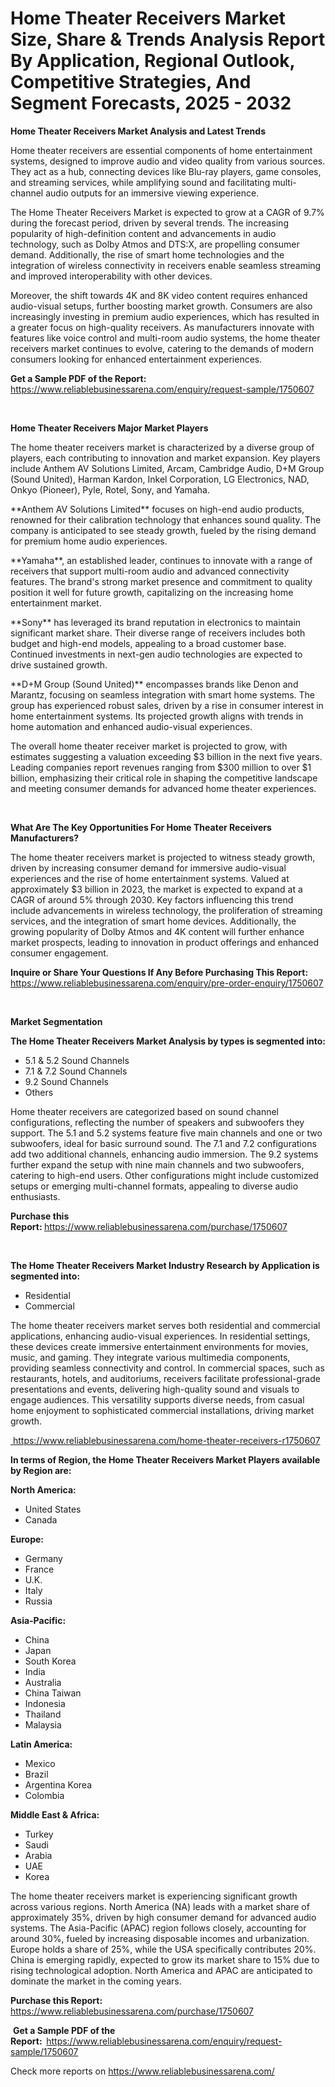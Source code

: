 <p><h1>Home Theater Receivers Market Size, Share & Trends Analysis Report By Application, Regional Outlook, Competitive Strategies, And Segment Forecasts, 2025 - 2032</h1></p><p><strong>Home Theater Receivers Market Analysis and Latest Trends</strong></p>
<p><p>Home theater receivers are essential components of home entertainment systems, designed to improve audio and video quality from various sources. They act as a hub, connecting devices like Blu-ray players, game consoles, and streaming services, while amplifying sound and facilitating multi-channel audio outputs for an immersive viewing experience. </p><p>The Home Theater Receivers Market is expected to grow at a CAGR of 9.7% during the forecast period, driven by several trends. The increasing popularity of high-definition content and advancements in audio technology, such as Dolby Atmos and DTS:X, are propelling consumer demand. Additionally, the rise of smart home technologies and the integration of wireless connectivity in receivers enable seamless streaming and improved interoperability with other devices. </p><p>Moreover, the shift towards 4K and 8K video content requires enhanced audio-visual setups, further boosting market growth. Consumers are also increasingly investing in premium audio experiences, which has resulted in a greater focus on high-quality receivers. As manufacturers innovate with features like voice control and multi-room audio systems, the home theater receivers market continues to evolve, catering to the demands of modern consumers looking for enhanced entertainment experiences.</p></p>
<p><strong>Get a Sample PDF of the Report:&nbsp;</strong> <a href="https://www.reliablebusinessarena.com/enquiry/request-sample/1750607?utm_campaign=2146&utm_medium=2&utm_source=Github&utm_content=ia&utm_term=06042025&utm_id=home-theater-receivers">https://www.reliablebusinessarena.com/enquiry/request-sample/1750607</a></p>
<p>&nbsp;</p>
<p><strong>Home Theater Receivers Major Market Players</strong></p>
<p><p>The home theater receivers market is characterized by a diverse group of players, each contributing to innovation and market expansion. Key players include Anthem AV Solutions Limited, Arcam, Cambridge Audio, D+M Group (Sound United), Harman Kardon, Inkel Corporation, LG Electronics, NAD, Onkyo (Pioneer), Pyle, Rotel, Sony, and Yamaha.</p><p>**Anthem AV Solutions Limited** focuses on high-end audio products, renowned for their calibration technology that enhances sound quality. The company is anticipated to see steady growth, fueled by the rising demand for premium home audio experiences.</p><p>**Yamaha**, an established leader, continues to innovate with a range of receivers that support multi-room audio and advanced connectivity features. The brand's strong market presence and commitment to quality position it well for future growth, capitalizing on the increasing home entertainment market.</p><p>**Sony** has leveraged its brand reputation in electronics to maintain significant market share. Their diverse range of receivers includes both budget and high-end models, appealing to a broad customer base. Continued investments in next-gen audio technologies are expected to drive sustained growth.</p><p>**D+M Group (Sound United)** encompasses brands like Denon and Marantz, focusing on seamless integration with smart home systems. The group has experienced robust sales, driven by a rise in consumer interest in home entertainment systems. Its projected growth aligns with trends in home automation and enhanced audio-visual experiences.</p><p>The overall home theater receiver market is projected to grow, with estimates suggesting a valuation exceeding $3 billion in the next five years. Leading companies report revenues ranging from $300 million to over $1 billion, emphasizing their critical role in shaping the competitive landscape and meeting consumer demands for advanced home theater experiences.</p></p>
<p>&nbsp;</p>
<p><strong>What Are The Key Opportunities For Home Theater Receivers Manufacturers?</strong></p>
<p><p>The home theater receivers market is projected to witness steady growth, driven by increasing consumer demand for immersive audio-visual experiences and the rise of home entertainment systems. Valued at approximately $3 billion in 2023, the market is expected to expand at a CAGR of around 5% through 2030. Key factors influencing this trend include advancements in wireless technology, the proliferation of streaming services, and the integration of smart home devices. Additionally, the growing popularity of Dolby Atmos and 4K content will further enhance market prospects, leading to innovation in product offerings and enhanced consumer engagement.</p></p>
<p><strong>Inquire or Share Your Questions If Any Before Purchasing This Report:</strong> <a href="https://www.reliablebusinessarena.com/enquiry/pre-order-enquiry/1750607?utm_campaign=2146&utm_medium=2&utm_source=Github&utm_content=ia&utm_term=06042025&utm_id=home-theater-receivers">https://www.reliablebusinessarena.com/enquiry/pre-order-enquiry/1750607</a></p>
<p>&nbsp;</p>
<p><strong>Market Segmentation</strong></p>
<p><strong>The Home Theater Receivers Market Analysis by types is segmented into:</strong></p>
<p><ul><li>5.1 & 5.2 Sound Channels</li><li>7.1 & 7.2 Sound Channels</li><li>9.2 Sound Channels</li><li>Others</li></ul></p>
<p><p>Home theater receivers are categorized based on sound channel configurations, reflecting the number of speakers and subwoofers they support. The 5.1 and 5.2 systems feature five main channels and one or two subwoofers, ideal for basic surround sound. The 7.1 and 7.2 configurations add two additional channels, enhancing audio immersion. The 9.2 systems further expand the setup with nine main channels and two subwoofers, catering to high-end users. Other configurations might include customized setups or emerging multi-channel formats, appealing to diverse audio enthusiasts.</p></p>
<p><strong>Purchase this Report:&nbsp;</strong><a href="https://www.reliablebusinessarena.com/purchase/1750607?utm_campaign=2146&utm_medium=2&utm_source=Github&utm_content=ia&utm_term=06042025&utm_id=home-theater-receivers">https://www.reliablebusinessarena.com/purchase/1750607</a></p>
<p>&nbsp;</p>
<p><strong>The Home Theater Receivers Market Industry Research by Application is segmented into:</strong></p>
<p><ul><li>Residential</li><li>Commercial</li></ul></p>
<p><p>The home theater receivers market serves both residential and commercial applications, enhancing audio-visual experiences. In residential settings, these devices create immersive entertainment environments for movies, music, and gaming. They integrate various multimedia components, providing seamless connectivity and control. In commercial spaces, such as restaurants, hotels, and auditoriums, receivers facilitate professional-grade presentations and events, delivering high-quality sound and visuals to engage audiences. This versatility supports diverse needs, from casual home enjoyment to sophisticated commercial installations, driving market growth.</p></p>
<p><a href="https://www.reliablebusinessarena.com/home-theater-receivers-r1750607?utm_campaign=2146&utm_medium=2&utm_source=Github&utm_content=ia&utm_term=06042025&utm_id=home-theater-receivers">&nbsp;https://www.reliablebusinessarena.com/home-theater-receivers-r1750607</a></p>
<p><strong>In terms of Region, the Home Theater Receivers Market Players available by Region are:</strong></p>
<p>
    <p> <strong> North America: </strong>
        <ul>
            <li>United States</li>
            <li>Canada</li>
        </ul>
        </p> 
    <p> <strong> Europe: </strong>
        <ul>
            <li>Germany</li>
            <li>France</li>
            <li>U.K.</li>
            <li>Italy</li>
            <li>Russia</li>
        </ul>
        </p> 
    <p> <strong> Asia-Pacific: </strong>
        <ul>
            <li>China</li>
            <li>Japan</li>
            <li>South Korea</li>
            <li>India</li>
            <li>Australia</li>
            <li>China Taiwan</li>
            <li>Indonesia</li>
            <li>Thailand</li>
            <li>Malaysia</li>
        </ul>
        </p> 
    <p> <strong> Latin America: </strong>
        <ul>
            <li>Mexico</li>
            <li>Brazil</li>
            <li>Argentina Korea</li>
            <li>Colombia</li>
        </ul>
        </p> 
    <p> <strong> Middle East & Africa: </strong>
        <ul>
            <li>Turkey</li>
            <li>Saudi</li>
            <li>Arabia</li>
            <li>UAE</li>
            <li>Korea</li>
        </ul>
    </p>
    </p>
<p><p>The home theater receivers market is experiencing significant growth across various regions. North America (NA) leads with a market share of approximately 35%, driven by high consumer demand for advanced audio systems. The Asia-Pacific (APAC) region follows closely, accounting for around 30%, fueled by increasing disposable incomes and urbanization. Europe holds a share of 25%, while the USA specifically contributes 20%. China is emerging rapidly, expected to grow its market share to 15% due to rising technological adoption. North America and APAC are anticipated to dominate the market in the coming years.</p></p>
<p><strong>Purchase this Report: </strong><a href="https://www.reliablebusinessarena.com/purchase/1750607?utm_campaign=2146&utm_medium=2&utm_source=Github&utm_content=ia&utm_term=06042025&utm_id=home-theater-receivers">https://www.reliablebusinessarena.com/purchase/1750607</a></p>
<p>&nbsp;<strong>Get a Sample PDF of the Report:&nbsp;&nbsp;</strong><a href="https://www.reliablebusinessarena.com/enquiry/request-sample/1750607?utm_campaign=2146&utm_medium=2&utm_source=Github&utm_content=ia&utm_term=06042025&utm_id=home-theater-receivers">https://www.reliablebusinessarena.com/enquiry/request-sample/1750607</a></p>
<p><strong></strong></p>
<p>Check more reports on <a href="https://www.reliablebusinessarena.com/?utm_campaign=2146&utm_medium=2&utm_source=Github&utm_content=ia&utm_term=06042025&utm_id=home-theater-receivers">https://www.reliablebusinessarena.com/</a></p>